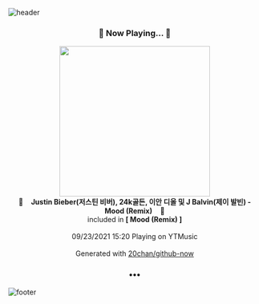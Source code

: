 ![header](https://capsule-render.vercel.app/api?type=wave&height=170&section=header&text=Hi.%20I'm%20SHIFT&fontColor=090707&fontAlignX=45&fontAlignY=65&fontSize=100)

<h3 align="center">🎵 Now Playing... 🎵</h3>
<p align="center">
  <a href="https://music.youtube.com/watch?v=MLIwrQXd6MA">
    <img width="300" src="https://lh3.googleusercontent.com/F9dXLsfAYZV18GkTlm4CqDG9iOy7Wz6SB_uddlEC84Bh3Bkb9xReHcwIz1Vy1LyG9ldzSderoWrFOTZW">
  </a>
  <br>
  🎵&nbsp&nbsp&nbsp <b>Justin Bieber(저스틴 비버), 24k골든, 이안 디올 및 J Balvin(제이 발빈) - Mood (Remix)</b> &nbsp&nbsp&nbsp🎵
  <br>
  included in <b>[ Mood (Remix) ]</b>
  
  <br />
  <br />
  09/23/2021 15:20 Playing on YTMusic
  <br />
  <br />
  Generated with <a href="https://github.com/20chan/github-now">20chan/github-now</a>
</p>

<h3 align="center">•••</h3>

![footer](https://capsule-render.vercel.app/api?type=wave&height=150&section=footer)
